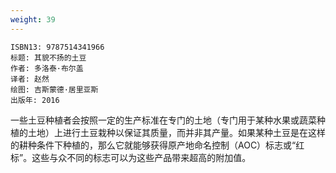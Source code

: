 ```yaml
---
weight: 39
---
```


```
ISBN13: 9787514341966
标题: 其貌不扬的土豆
作者: 多洛泰·布尔盖
译者: 赵然
绘图: 吉斯蒙德·居里亚斯
出版年: 2016
```

一些土豆种植者会按照一定的生产标准在专门的土地（专门用于某种水果或蔬菜种植的土地）上进行土豆栽种以保证其质量，而并非其产量。如果某种土豆是在这样的耕种条件下种植的，那么它就能够获得原产地命名控制（AOC）标志或“红标”。这些与众不同的标志可以为这些产品带来超高的附加值。
